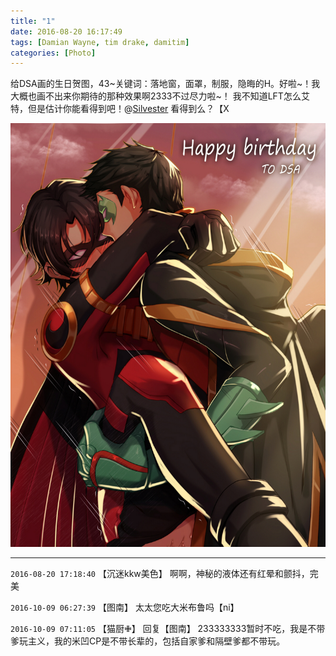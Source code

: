 ```yaml
---
title: "1"
date: 2016-08-20 16:17:49
tags: [Damian Wayne, tim drake, damitim]
categories: [Photo]
---
```


<p>给DSA画的生日贺图，43~关键词：落地窗，面罩，制服，隐晦的H。好啦~！我大概也画不出来你期待的那种效果啊2333不过尽力啦~！&nbsp;我不知道LFT怎么艾特，但是估计你能看得到吧！@<a href="http://fatga.lofter.com/" target="_blank"  >Silvester</a>&nbsp;看得到么？【X<br /></p>

![](https://raw.githubusercontent.com/alicewish/meowchain247/master/img_cVZNdzJtQk9JV2U3Ymhkajl6M001YmN5eDAzYUc5UmJweTI2WWg1cU5PTm1Fa0tRNlc4eDhnPT0.jpg)

---

`2016-08-20 17:18:40` 【沉迷kkw美色】 啊啊，神秘的液体还有红晕和颤抖，完美

`2016-10-09 06:27:39` 【图南】 太太您吃大米布鲁吗【ni】

`2016-10-09 07:11:05` 【猫厨✙】 回复【图南】 233333333暂时不吃，我是不带爹玩主义，我的米凹CP是不带长辈的，包括自家爹和隔壁爹都不带玩。
